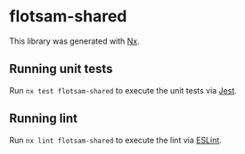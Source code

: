 # flotsam-shared

This library was generated with [Nx](https://nx.dev).

## Running unit tests

Run `nx test flotsam-shared` to execute the unit tests via [Jest](https://jestjs.io).

## Running lint

Run `nx lint flotsam-shared` to execute the lint via [ESLint](https://eslint.org/).
